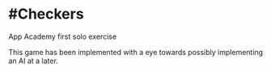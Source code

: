 #Checkers
========

App Academy first solo exercise

This game has been implemented with a eye towards possibly implementing an AI at a later. 